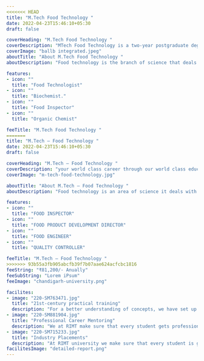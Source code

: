 ```yaml
---
<<<<<<< HEAD
title: "M.Tech Food Technology "
date: 2022-04-23T15:46:10+05:30
draft: false

coverHeading: "M.Tech Food Technology "
coverDescription: "MTech Food Technology is a two-year postgraduate degree that is one of the most challenging in the area of nutrition and hospitality. This course covers everything from production to processing to preservation to packing, labelling, and quality control. This degree offers concentration options such as Dairy Technology and Food Chemistry."
coverImage: "ballb integrated.jpeg"
aboutTitle: "About M.Tech Food Technology "
aboutDescription: "Food technology is the branch of science that deals with all of the procedures and activities that go into preserving, processing, and creating food. Food technology encompasses all techniques and processing procedures used to develop, research, manufacture, produce, preserve, and process food or related substances. A food technologist develops novel ways for manufacturing and preserving food in safe and hygienic settings, as well as flavor and resistance to natural toxins and microbes. Dairy goods, food grains, confectionery products, fish products, meat & poultry products, and fruit & vegetable products are all processed, preserved, packaged, labeled, quality managed, and researched and developed by food processing organisation Chemistry, biology, engineering, nutrition, and microbiology are examples of science."

features:
- icon: ""
  title: "Food Technologist"
- icon: ""
  title: "Biochemist."
- icon: ""
  title: "Food Inspector"
- icon: ""
  title: "Organic Chemist"

feeTitle: "M.Tech Food Technology "
=======
title: "M.Tech – Food Technology "
date: 2022-04-23T15:46:10+05:30
draft: false

coverHeading: "M.Tech – Food Technology "
coverDescription: "your world class career through our world class education"
coverImage: "m-tech-food-technology.jpg"

aboutTitle: "About M.Tech – Food Technology "
aboutDescription: "Food technology is an area of science it deals with all of the techniques and activities involved in the preservation, processing, and manufacture of food items. Food technology encompasses all techniques and processing methods used to create, study, manufacture, produce, preserve, and process food or related substances. A food scientist develops novel techniques for making and storing food, as well as keeping it safe and hygienic, as well as flavour and resistance to natural hazards such as microorganisms and toxins. Food processing businesses are responsible for the processing, preservation, packaging, labelling creation, quality control, and research and development of dairy products, food grains, confectionary goods, fish products, meat and poultry products, and fruit and vegetable products. Chemistry, biology, engineering, nutrition, and microbiology are examples of sciences."

features:
- icon: ""
  title: "FOOD INSPECTOR"
- icon: ""
  title: "FOOD PRODUCT DEVELOPMENT DIRECTOR"
- icon: ""
  title: "FOOD ENGINEER"
- icon: ""
  title: "QUALITY CONTROLLER"

feeTitle: "M.Tech – Food Technology "
>>>>>>> 93b55a3fb905abcfb39f7b07aae624acfcbc1816
feeString: "₹81,200/- Anually"
feeSubString: "Lorem iPsum"
feeImage: "chandigarh-university.png"

facilites:
- image: "220-SM763471.jpg"
  title: "21st-century practical training"
  description: "For a better understanding of concepts, we have set up advanced 21st-century tools equipped with advanced training methods so that students can learn every concept practically in a better way."
- image: "220-SM881904.jpg"
  title: "Professional Career Mentoring"
  description: "We at RIMT make sure that every student gets professional career mentoring from the industry experts to set career targets & for this we have created a career & placement cell too."
- image: "220-SM715233.jpg"
  title: "Industry Placements"
  description: "At RIMT university we make sure that every student is getting placed, each year more than 500 companies visit the campus of RIMT to hire our brightest of the talents"
facilitesImage: "detailed-report.png"
---
```


